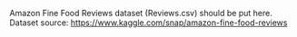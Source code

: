 Amazon Fine Food Reviews dataset (Reviews.csv) should be put here.
Dataset source: https://www.kaggle.com/snap/amazon-fine-food-reviews
